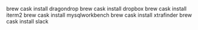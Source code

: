 brew cask install dragondrop
brew cask install dropbox
brew cask install iterm2
brew cask install mysqlworkbench
brew cask install xtrafinder
brew cask install slack
